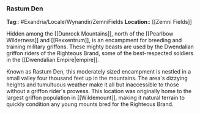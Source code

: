 ### Rastum Den
**Tag**:: #Exandria/Locale/Wynandir/ZemniFields
**Location**:: [[Zemni Fields]]

Hidden among the [[Dunrock Mountains]], north of the [[Pearlbow Wilderness]] and [[Rexxentrum]], is an encampment for breeding and training military griffons. These mighty beasts are used by the Dwendalian griffon riders of the Righteous Brand, some of the best-respected soldiers in the [[Dwendalian Empire|empire]].

Known as Rastum Den, this moderately sized encampment is nestled in a small valley four thousand feet up in the mountains. The area's dizzying heights and tumultuous weather make it all but inaccessible to those without a griffon rider's prowess. This location was originally home to the largest griffon population in [[Wildemount]], making it natural terrain to quickly condition any young mounts bred for the Righteous Brand.
